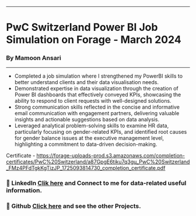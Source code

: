 __________________________________________________________________________________________

# PwC Switzerland Power BI Job Simulation on Forage - March 2024
### By Mamoon Ansari
__________________________________________________________________________________________


- Completed a job simulation where I strengthened my PowerBI skills to better understand clients and their data visualisation needs.
- Demonstrated expertise in data visualization through the creation of Power BI dashboards that effectively conveyed KPIs, showcasing the ability to respond to client requests with well-designed solutions.
- Strong communication skills reflected in the concise and informative email communication with engagement partners, delivering valuable insights and actionable suggestions based on data analysis.
- Leveraged analytical problem-solving skills to examine HR data, particularly focusing on gender-related KPIs, and identified root causes for gender balance issues at the executive management level, highlighting a commitment to data-driven decision-making.

 Certificate - https://forage-uploads-prod.s3.amazonaws.com/completion-certificates/PwC%20Switzerland/a87GpgE6tiku7q3gu_PwC%20Switzerland_FMz4PFdTgkKgTizJP_1725093814730_completion_certificate.pdf

 ### 💼 LinkedIn [Clik here](www.linkedin.com/in/mamoonansari) and Connect to me for data-related useful information.
### 📓 Github   [Click here](https://github.com/mamoon-ansari?tab=repositories) and see the other Projects. 
